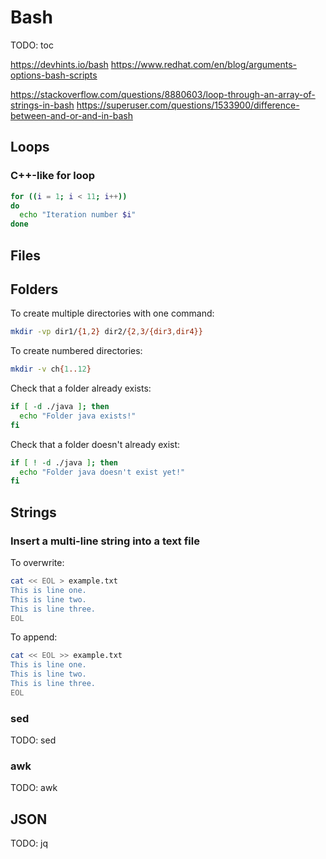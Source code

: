 # Bash

TODO: toc

https://devhints.io/bash
https://www.redhat.com/en/blog/arguments-options-bash-scripts

https://stackoverflow.com/questions/8880603/loop-through-an-array-of-strings-in-bash
https://superuser.com/questions/1533900/difference-between-and-or-and-in-bash

## Loops

### C++-like for loop

```sh
for ((i = 1; i < 11; i++))
do
  echo "Iteration number $i"
done
```

## Files

## Folders

To create multiple directories with one command:

```sh
mkdir -vp dir1/{1,2} dir2/{2,3/{dir3,dir4}}
```

To create numbered directories:

```sh
mkdir -v ch{1..12}
```

Check that a folder already exists: 

```sh
if [ -d ./java ]; then
  echo "Folder java exists!"
fi
```

Check that a folder doesn't already exist: 

```sh
if [ ! -d ./java ]; then
  echo "Folder java doesn't exist yet!"
fi
```

## Strings

### Insert a multi-line string into a text file

To overwrite:

```sh
cat << EOL > example.txt
This is line one.
This is line two.
This is line three.
EOL
```

To append:

```sh
cat << EOL >> example.txt
This is line one.
This is line two.
This is line three.
EOL
```

### sed

TODO: sed

### awk

TODO: awk

## JSON

TODO: jq
